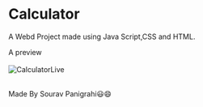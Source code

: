 # Calculator
A Webd Project made using Java Script,CSS and HTML.

A preview <br><br>
![CalculatorLive](https://user-images.githubusercontent.com/81754980/134775632-7bc0d3fd-68cb-4d7f-beed-236c7767b9a0.png)

 
<br>
Made By
Sourav Panigrahi😃😄
